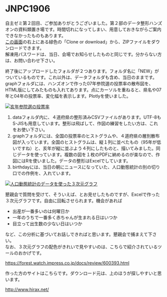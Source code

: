 # JNPC1906
自主ゼミ第２回目、ご参加ありがとうございました。第２部のデータ整形ハンズオンの資料類置き場です。時間切れになってしまい、用意しておきながらご案内できなかったものもあります。  
[この画面](https://github.com/nishioWU/JNPC1906)の右上にある緑色の「Clone or download」から、ZIPファイルをダウンロードできます。  
解凍用パスワードは、当日、会場でお知らせしたものと同じです。分からない方は、お問い合わせ下さい。  

終了後にアップロードしたフォルダが２つあります。フォルダ名に「NEW」がついているものです。これ以外は、データフォルダも含め、当日のままです。  
graphフォルダには、ハンズオンで作った07年参院選の投票率の散布図を、HTML版にしてみたものも入れてあります。点にカーソルを重ねると、県名や07年と04年の投票率、変化幅を表示します。Plotlyを使いました。  
 
[![亥年参院選の投票率](https://user-images.githubusercontent.com/26524795/59283312-57150a80-8ca5-11e9-92c9-364ea27f1c58.png)](https://github.com/nishioWU/JNPC1906/blob/master/NEW_graph)
  

1. dataフォルダ内に、４道府県の整形済みCSVファイルがあります。UTF-8もS-JISも用意しています。整形は飛ばして、作図の練習をしたい方は、これをお使い下さい。  
1. graphフォルダには、全国の投票率のヒストグラムや、４道府県の層別散布図が入っています。全国のヒストグラムは、縦１列に並べたもの（95年が低いですね）と、亥年が縦に並ぶよう４列にしたものと、描いてみました。同じデータを使っています。複数の図を１枚のPDFに納めるのが楽なので、作図にはRを使いました。データの整形はExcelでしています。
1. birthdayには、当日の朝にニュースになっていた、人口動態統計の別の切り口での作例を、入れています。

[![人口動態統計のデータを使った３次元グラフ](https://user-images.githubusercontent.com/26524795/59205071-fd490d80-8bdc-11e9-8b4f-abb9510908a9.PNG)](https://github.com/nishioWU/JNPC1906/blob/master/NEW_birthday/)
  
懇親会で質問を受けて、そういえば、とお見せしたものですが、Excelで作った３次元グラフです。自由に回転させられます。機会があれば  


-  出産が一番多いのは何曜日か
-  一年のうちで一番多く赤ちゃんが生まれる日はいつか
-  目立って出生数の少ない日はいつか


など、この分析に基づいてお話しできればと思います。懇親会で捕まえて下さい。  
なお、３次元グラフの配色がきれいで見やすいのは、こちらで紹介されているツールのおかげです。  

https://forest.watch.impress.co.jp/docs/review/600393.html  

作った方のサイトはこちらです。ダウンロード元は、上のほうが探しやすいと思います。  

http://www.hirax.net/  
